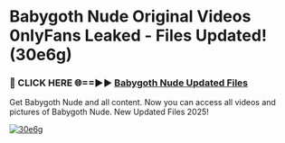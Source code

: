 # Babygoth Nude Original Videos 0nlyFans Leaked - Files Updated! (30e6g)

<h3>🔴 CLICK HERE 🌐==►► <a href="https://tinyurl.com/52m3yx9h" rel="nofollow">Babygoth Nude Updated Files</a></h3>

Get Babygoth Nude and all content. Now you can access all videos and pictures of Babygoth Nude. New Updated Files 2025!

[![30e6g](https://i.imgur.com/TnHtlc8.gif)](https://tinyurl.com/52m3yx9h)
